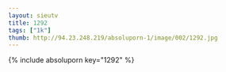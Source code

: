 ```yaml
--- 
layout: sieutv
title: 1292
tags: ["1k"]
thumb: http://94.23.248.219/absoluporn-1/image/002/1292.jpg
---
```

{% include absoluporn key="1292" %} 
